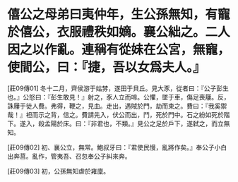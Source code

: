 # 僖公之母弟曰夷仲年，生公孫無知，有寵於僖公，衣服禮秩如嫡。襄公絀之。二人因之以作亂。連稱有從妹在公宮，無寵，使間公，曰：『捷，吾以女爲夫人。』

<a name="03Zhuang09Zhuan01">[莊09傳01]</a> 冬十二月，齊侯游于姑棼，遂田于貝丘。見大豕，從者曰：『公子彭生也。』公怒曰：『彭生敢見！』射之，豕人立而啼。公懼，墜于車，傷足喪屨。反，誅屨于徒人費。弗得，鞭之，見血。走出，遇賊於門，劫而束之。費曰：『我奚禦哉！』袒而示之背，信之。費請先入，伏公而出，鬥，死於門中。石之紛如死於階下。遂入，殺孟陽於床。曰：『非君也，不類。』見公之足於戶下，遂弑之，而立無知。

<a name="03Zhuang09Zhuan02">[莊09傳02]</a> 初、襄公立，無常。鮑叔牙曰：『君使民慢，亂將作矣。』奉公子小白出奔莒。亂作，管夷吾、召忽奉公子糾來奔。

<a name="03Zhuang09Zhuan03">[莊09傳03]</a> 初，公孫無知虐於雍廩。

